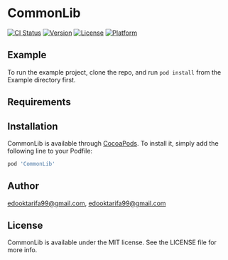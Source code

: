 # CommonLib

[![CI Status](https://img.shields.io/travis/edooktarifa99@gmail.com/CommonLib.svg?style=flat)](https://travis-ci.org/edooktarifa99@gmail.com/CommonLib)
[![Version](https://img.shields.io/cocoapods/v/CommonLib.svg?style=flat)](https://cocoapods.org/pods/CommonLib)
[![License](https://img.shields.io/cocoapods/l/CommonLib.svg?style=flat)](https://cocoapods.org/pods/CommonLib)
[![Platform](https://img.shields.io/cocoapods/p/CommonLib.svg?style=flat)](https://cocoapods.org/pods/CommonLib)

## Example

To run the example project, clone the repo, and run `pod install` from the Example directory first.

## Requirements

## Installation

CommonLib is available through [CocoaPods](https://cocoapods.org). To install
it, simply add the following line to your Podfile:

```ruby
pod 'CommonLib'
```

## Author

edooktarifa99@gmail.com, edooktarifa99@gmail.com

## License

CommonLib is available under the MIT license. See the LICENSE file for more info.
